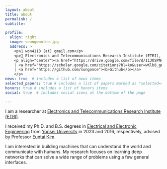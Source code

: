 ```yaml
---
layout: about
title: about
permalink: /
subtitle: 

profile:
  align: right
  image: seongwonlee.jpg
  address: >
    <p>📧 won4113 [at] gmail.com</p>
    <p>📍 Electronics and Telecommunications Research Institute (ETRI), 218 Gajeong-ro, Yuseong-gu, Daejeon, Korea, 34129
    <p align="center"><a href="https://drive.google.com/file/d/11JOSPNvPueqDmAP_dmNoHoNHaKVTLIqX/view?usp=sharing"><b>CV</b></a>
    | <a href="https://scholar.google.com/citations?hl=ko&user=wKlb8_gAAAAJ"><b>Google Scholar</b></a>
    | <a href="https://github.com/sungonce"><b>Github</b></a>
    </p>
news: true  # includes a list of news items
selected_papers: true # includes a list of papers marked as "selected={true}"
honors: true # includes a list of honors items
social: true  # includes social icons at the bottom of the page

---
```


<p>I am a researcher at <a href="https://www.etri.re.kr">Electronics and Telecommunications Research Institute (ETRI)</a>.</p>
I received my Ph.D. and B.S. degrees in <a href="https://ee.yonsei.ac.kr/" target="_blank" rel="noopener">Electrical and Electronic Engineering</a> from <a href="https://yonsei.ac.kr/" target="_blank" rel="noopener">Yonsei University</a> in 2023 and 2016, respectively, advised by Professor <a href="https://cilab.yonsei.ac.kr">Euntai Kim</a>.</p>
I am interested in building machines that can understand the world and communicate with humans. My research focuses on learning deep networks that can solve a wide range of problems using a few general interfaces.</p>